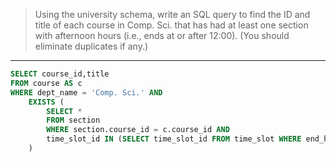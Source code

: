 > Using the university schema, write an SQL query to find the ID and title 
> of each course in Comp. Sci. that has had at least one section with afternoon
> hours (i.e., ends at or after 12:00). (You should eliminate duplicates if any.)

--------------------------------

```sql
SELECT course_id,title
FROM course AS c
WHERE dept_name = 'Comp. Sci.' AND 
    EXISTS (
        SELECT * 
        FROM section
        WHERE section.course_id = c.course_id AND 
        time_slot_id IN (SELECT time_slot_id FROM time_slot WHERE end_hr >= 12)
    )
```